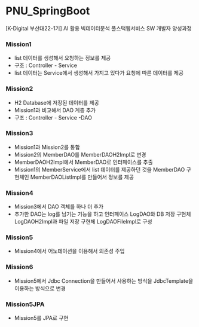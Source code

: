 # PNU_SpringBoot
[K-Digital 부산대22-1기] AI 활용 빅데이터분석 풀스택웹서비스 SW 개발자 양성과정

### Mission1
+ list 데이터를 생성해서 요청하는 정보를 제공
+ 구조 : Controller - Service
+ list 데이터는 Service에서 생성해서 가지고 있다가 요청에 따른 데이터를 제공

### Mission2
+ H2 Database에 저장된 데이터를 제공
+ Mission1과 비교해서 DAO 계층 추가
+ 구조 : Controller - Service -DAO

### Mission3
+ Mission1과 Mission2를 통합
+ Mission2의 MemberDAO를 MemberDAOH2Impl로 변경
+ MemberDAOH2Impl에서 MemberDAO로 인터페이스를 추출
+ Mission1의 MemberService에서 list 데이터를 제공하던 것을 MemberDAO 구현체인 MemberDAOListImpl를 만들어서 정보를 제공

### Mission4
+ Mission3에서 DAO 객체를 하나 더 추가
+ 추가한 DAO는 log를 남기는 기능을 하고 인터페이스 LogDAO와 DB 저장 구현체 LogDAOH2Impl과 파일 저장 구현체 LogDAOFileImpl로 구성

### Mission5
+ Mission4에서 어노테이션을 이용해서 의존성 주입

### Mission6
+ Mission5에서 Jdbc Connection을 만들어서 사용하는 방식을 JdbcTemplate을 이용하는 방식으로 변경

### Mission5JPA
+ Mission5를 JPA로 구현

